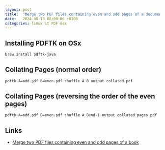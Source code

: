 ```yaml
---
layout: post
title:  "Merge two PDF files containing even and odd pages of a document"
date:   2024-08-13 08:00:00 +0100
categories: linux it PDF osx 
---
```


## Installing PDFTK on OSx
```bash
brew install pdftk-java
```

## Collating Pages (normal order)

```bash
pdftk A=odd.pdf B=even.pdf shuffle A B output collated.pdf
```


## Collating Pages (reversing the order of the even pages)

```bash
pdftk A=odd.pdf B=even.pdf shuffle A Bend-1 output collated_pages.pdf
```

## Links 
- [Merge two PDF files containing even and odd pages of a book](https://superuser.com/questions/516612/merge-two-pdf-files-containing-even-and-odd-pages-of-a-book)